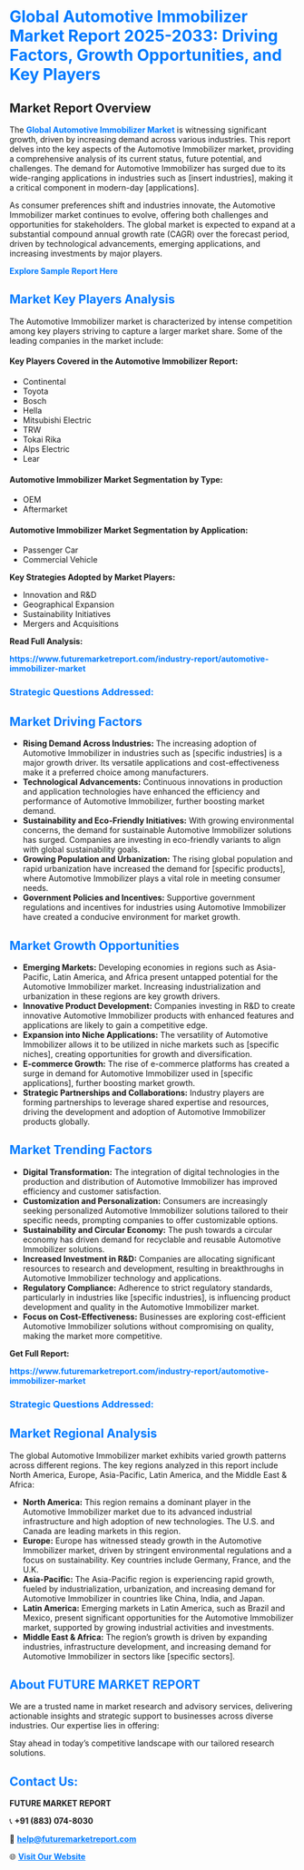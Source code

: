 <h1 style="color: #007BFF;">Global Automotive Immobilizer Market Report 2025-2033: Driving Factors, Growth Opportunities, and Key Players</h1>

<section id="overview">
<h2>Market Report Overview</h2>
<p>The <a href="https://www.futuremarketreport.com/industry-report/automotive-immobilizer-market" style="color: #007BFF; text-decoration: none;"><strong>Global Automotive Immobilizer Market</strong></a> is witnessing significant growth, driven by increasing demand across various industries. This report delves into the key aspects of the Automotive Immobilizer market, providing a comprehensive analysis of its current status, future potential, and challenges. The demand for Automotive Immobilizer has surged due to its wide-ranging applications in industries such as [insert industries], making it a critical component in modern-day [applications].</p>
<p>As consumer preferences shift and industries innovate, the Automotive Immobilizer market continues to evolve, offering both challenges and opportunities for stakeholders. The global market is expected to expand at a substantial compound annual growth rate (CAGR) over the forecast period, driven by technological advancements, emerging applications, and increasing investments by major players.</p>
</section>

<section id="overview">
<p><a href="https://www.futuremarketreport.com/request-sample/reportId=48268" style="color: #007BFF; text-decoration: none;"><strong>Explore Sample Report Here</strong></a></p>
</section>

<section id="key-players">
<h2 style="color: #007BFF;">Market Key Players Analysis</h2>
<p>The Automotive Immobilizer market is characterized by intense competition among key players striving to capture a larger market share. Some of the leading companies in the market include:</p>
<h4>Key Players Covered in the Automotive Immobilizer Report:</h4>
<ul><li>Continental</li><li>Toyota</li><li>Bosch</li><li>Hella</li><li>Mitsubishi Electric</li><li>TRW</li><li>Tokai Rika</li><li>Alps Electric</li><li>Lear</li></ul>
<h4>Automotive Immobilizer Market Segmentation by Type:</h4>
<ul><li>OEM</li><li>Aftermarket</li></ul>

<h4>Automotive Immobilizer Market Segmentation by Application:</h4>
<ul><li>Passenger Car</li><li>Commercial Vehicle</li></ul>
<p><strong>Key Strategies Adopted by Market Players:</strong></p>
<ul>
<li>Innovation and R&D</li>
<li>Geographical Expansion</li>
<li>Sustainability Initiatives</li>
<li>Mergers and Acquisitions</li>
</ul>
</section>

<section>
<p><strong>Read Full Analysis: </strong></p><a href="https://www.futuremarketreport.com/industry-report/automotive-immobilizer-market" style="color: #007BFF; text-decoration: none;"><strong>https://www.futuremarketreport.com/industry-report/automotive-immobilizer-market</strong></a>
<h3 style="color: #007BFF;">Strategic Questions Addressed:</h3>
</section>

<section id="driving-factors">
<h2 style="color: #007BFF;">Market Driving Factors</h2>
<ul>
<li><strong>Rising Demand Across Industries:</strong> The increasing adoption of Automotive Immobilizer in industries such as [specific industries] is a major growth driver. Its versatile applications and cost-effectiveness make it a preferred choice among manufacturers.</li>
<li><strong>Technological Advancements:</strong> Continuous innovations in production and application technologies have enhanced the efficiency and performance of Automotive Immobilizer, further boosting market demand.</li>
<li><strong>Sustainability and Eco-Friendly Initiatives:</strong> With growing environmental concerns, the demand for sustainable Automotive Immobilizer solutions has surged. Companies are investing in eco-friendly variants to align with global sustainability goals.</li>
<li><strong>Growing Population and Urbanization:</strong> The rising global population and rapid urbanization have increased the demand for [specific products], where Automotive Immobilizer plays a vital role in meeting consumer needs.</li>
<li><strong>Government Policies and Incentives:</strong> Supportive government regulations and incentives for industries using Automotive Immobilizer have created a conducive environment for market growth.</li>
</ul>
</section>

<section id="growth-opportunities">
<h2 style="color: #007BFF;">Market Growth Opportunities</h2>
<ul>
<li><strong>Emerging Markets:</strong> Developing economies in regions such as Asia-Pacific, Latin America, and Africa present untapped potential for the Automotive Immobilizer market. Increasing industrialization and urbanization in these regions are key growth drivers.</li>
<li><strong>Innovative Product Development:</strong> Companies investing in R&D to create innovative Automotive Immobilizer products with enhanced features and applications are likely to gain a competitive edge.</li>
<li><strong>Expansion into Niche Applications:</strong> The versatility of Automotive Immobilizer allows it to be utilized in niche markets such as [specific niches], creating opportunities for growth and diversification.</li>
<li><strong>E-commerce Growth:</strong> The rise of e-commerce platforms has created a surge in demand for Automotive Immobilizer used in [specific applications], further boosting market growth.</li>
<li><strong>Strategic Partnerships and Collaborations:</strong> Industry players are forming partnerships to leverage shared expertise and resources, driving the development and adoption of Automotive Immobilizer products globally.</li>
</ul>
</section>

<section id="trending-factors">
<h2 style="color: #007BFF;">Market Trending Factors</h2>
<ul>
<li><strong>Digital Transformation:</strong> The integration of digital technologies in the production and distribution of Automotive Immobilizer has improved efficiency and customer satisfaction.</li>
<li><strong>Customization and Personalization:</strong> Consumers are increasingly seeking personalized Automotive Immobilizer solutions tailored to their specific needs, prompting companies to offer customizable options.</li>
<li><strong>Sustainability and Circular Economy:</strong> The push towards a circular economy has driven demand for recyclable and reusable Automotive Immobilizer solutions.</li>
<li><strong>Increased Investment in R&D:</strong> Companies are allocating significant resources to research and development, resulting in breakthroughs in Automotive Immobilizer technology and applications.</li>
<li><strong>Regulatory Compliance:</strong> Adherence to strict regulatory standards, particularly in industries like [specific industries], is influencing product development and quality in the Automotive Immobilizer market.</li>
<li><strong>Focus on Cost-Effectiveness:</strong> Businesses are exploring cost-efficient Automotive Immobilizer solutions without compromising on quality, making the market more competitive.</li>
</ul>
</section>

<section>
<p><strong>Get Full Report: </strong></p><a href="https://www.futuremarketreport.com/industry-report/automotive-immobilizer-market" style="color: #007BFF; text-decoration: none;"><strong>https://www.futuremarketreport.com/industry-report/automotive-immobilizer-market</strong></a>
<h3 style="color: #007BFF;">Strategic Questions Addressed:</h3>
</section>


<section id="regional-analysis">
<h2 style="color: #007BFF;">Market Regional Analysis</h2>
<p>The global Automotive Immobilizer market exhibits varied growth patterns across different regions. The key regions analyzed in this report include North America, Europe, Asia-Pacific, Latin America, and the Middle East & Africa:</p>
<ul>
<li><strong>North America:</strong> This region remains a dominant player in the Automotive Immobilizer market due to its advanced industrial infrastructure and high adoption of new technologies. The U.S. and Canada are leading markets in this region.</li>
<li><strong>Europe:</strong> Europe has witnessed steady growth in the Automotive Immobilizer market, driven by stringent environmental regulations and a focus on sustainability. Key countries include Germany, France, and the U.K.</li>
<li><strong>Asia-Pacific:</strong> The Asia-Pacific region is experiencing rapid growth, fueled by industrialization, urbanization, and increasing demand for Automotive Immobilizer in countries like China, India, and Japan.</li>
<li><strong>Latin America:</strong> Emerging markets in Latin America, such as Brazil and Mexico, present significant opportunities for the Automotive Immobilizer market, supported by growing industrial activities and investments.</li>
<li><strong>Middle East & Africa:</strong> The region’s growth is driven by expanding industries, infrastructure development, and increasing demand for Automotive Immobilizer in sectors like [specific sectors].</li>
</ul>
</section>

<footer>
<h2 style="color: #007BFF;">About FUTURE MARKET REPORT</h2>
<p>We are a trusted name in market research and advisory services, delivering actionable insights and strategic support to businesses across diverse industries. Our expertise lies in offering:</p>

<p>Stay ahead in today’s competitive landscape with our tailored research solutions.</p>

<h2 style="color: #007BFF;">Contact Us:</h2>
<p><strong>FUTURE MARKET REPORT</strong></p>
<p>📞 <strong>+91 (883) 074-8030</strong></p>
<p>📧 <strong><a href="mailto:help@futuremarketreport.com" style="color: #007BFF;">help@futuremarketreport.com</a></strong></p>
<p>🌐 <strong><a href="https://www.futuremarketreport.com/" style="color: #007BFF;">Visit Our Website</a></strong></p>
</footer>